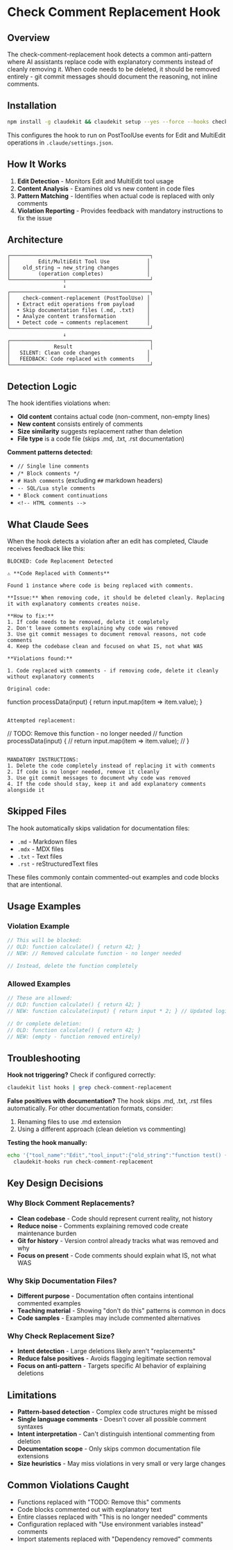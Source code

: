 # Check Comment Replacement Hook

## Overview

The check-comment-replacement hook detects a common anti-pattern where AI assistants replace code with explanatory comments instead of cleanly removing it. When code needs to be deleted, it should be removed entirely - git commit messages should document the reasoning, not inline comments.

## Installation

```bash
npm install -g claudekit && claudekit setup --yes --force --hooks check-comment-replacement
```

This configures the hook to run on PostToolUse events for Edit and MultiEdit operations in `.claude/settings.json`.

## How It Works

1. **Edit Detection** - Monitors Edit and MultiEdit tool usage
2. **Content Analysis** - Examines old vs new content in code files
3. **Pattern Matching** - Identifies when actual code is replaced with only comments
4. **Violation Reporting** - Provides feedback with mandatory instructions to fix the issue

## Architecture

```
┌─────────────────────────────────────────────┐
│         Edit/MultiEdit Tool Use            │
│    old_string → new_string changes         │
│         (operation completes)              │
└─────────────────┬───────────────────────────┘
                  ↓
┌─────────────────────────────────────────────┐
│    check-comment-replacement (PostToolUse) │
│  • Extract edit operations from payload    │
│  • Skip documentation files (.md, .txt)    │
│  • Analyze content transformation          │
│  • Detect code → comments replacement      │
└─────────────────────────────────────────────┘
                  ↓
┌─────────────────────────────────────────────┐
│              Result                         │
│   SILENT: Clean code changes               │
│   FEEDBACK: Code replaced with comments    │
└─────────────────────────────────────────────┘
```

## Detection Logic

The hook identifies violations when:

- **Old content** contains actual code (non-comment, non-empty lines)
- **New content** consists entirely of comments
- **Size similarity** suggests replacement rather than deletion
- **File type** is a code file (skips .md, .txt, .rst documentation)

**Comment patterns detected:**
- `// Single line comments`
- `/* Block comments */`
- `# Hash comments` (excluding `##` markdown headers)
- `-- SQL/Lua style comments`
- `* Block comment continuations`
- `<!-- HTML comments -->`

## What Claude Sees

When the hook detects a violation after an edit has completed, Claude receives feedback like this:

```
BLOCKED: Code Replacement Detected

⚠️ **Code Replaced with Comments**

Found 1 instance where code is being replaced with comments.

**Issue:** When removing code, it should be deleted cleanly. Replacing it with explanatory comments creates noise.

**How to fix:**
1. If code needs to be removed, delete it completely
2. Don't leave comments explaining why code was removed
3. Use git commit messages to document removal reasons, not code comments
4. Keep the codebase clean and focused on what IS, not what WAS

**Violations found:**

1. Code replaced with comments - if removing code, delete it cleanly without explanatory comments

Original code:
```
function processData(input) {
  return input.map(item => item.value);
}
```

Attempted replacement:
```
// TODO: Remove this function - no longer needed
// function processData(input) {
//   return input.map(item => item.value);
// }
```

MANDATORY INSTRUCTIONS:
1. Delete the code completely instead of replacing it with comments
2. If code is no longer needed, remove it cleanly
3. Use git commit messages to document why code was removed
4. If the code should stay, keep it and add explanatory comments alongside it
```

## Skipped Files

The hook automatically skips validation for documentation files:
- `.md` - Markdown files
- `.mdx` - MDX files  
- `.txt` - Text files
- `.rst` - reStructuredText files

These files commonly contain commented-out examples and code blocks that are intentional.

## Usage Examples

### Violation Example
```typescript
// This will be blocked:
// OLD: function calculate() { return 42; }
// NEW: // Removed calculate function - no longer needed

// Instead, delete the function completely
```

### Allowed Examples
```typescript
// These are allowed:
// OLD: function calculate() { return 42; }
// NEW: function calculate(input) { return input * 2; } // Updated logic

// Or complete deletion:
// OLD: function calculate() { return 42; }
// NEW: (empty - function removed entirely)
```

## Troubleshooting

**Hook not triggering?**
Check if configured correctly:
```bash
claudekit list hooks | grep check-comment-replacement
```

**False positives with documentation?**
The hook skips .md, .txt, .rst files automatically. For other documentation formats, consider:
1. Renaming files to use .md extension
2. Using a different approach (clean deletion vs commenting)

**Testing the hook manually:**
```bash
echo '{"tool_name":"Edit","tool_input":{"old_string":"function test() {}","new_string":"// function test() {}"}}' | \
  claudekit-hooks run check-comment-replacement
```

## Key Design Decisions

### Why Block Comment Replacements?
- **Clean codebase** - Code should represent current reality, not history
- **Reduce noise** - Comments explaining removed code create maintenance burden
- **Git for history** - Version control already tracks what was removed and why
- **Focus on present** - Code comments should explain what IS, not what WAS

### Why Skip Documentation Files?
- **Different purpose** - Documentation often contains intentional commented examples
- **Teaching material** - Showing "don't do this" patterns is common in docs
- **Code samples** - Examples may include commented alternatives

### Why Check Replacement Size?
- **Intent detection** - Large deletions likely aren't "replacements"
- **Reduce false positives** - Avoids flagging legitimate section removal
- **Focus on anti-pattern** - Targets specific AI behavior of explaining deletions

## Limitations

- **Pattern-based detection** - Complex code structures might be missed
- **Single language comments** - Doesn't cover all possible comment syntaxes
- **Intent interpretation** - Can't distinguish intentional commenting from deletion
- **Documentation scope** - Only skips common documentation file extensions
- **Size heuristics** - May miss violations in very small or very large changes

## Common Violations Caught

- Functions replaced with "TODO: Remove this" comments
- Code blocks commented out with explanatory text
- Entire classes replaced with "This is no longer needed" comments
- Configuration replaced with "Use environment variables instead" comments
- Import statements replaced with "Dependency removed" comments